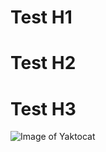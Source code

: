 # Test H1

# Test H2

# Test H3

![Image of Yaktocat](https://octodex.github.com/images/yaktocat.png)
